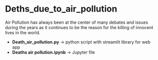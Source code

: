 # Deths_due_to_air_pollution
Air Pollution has always been at the center of many debates and issues during 
the years as it continues to be the reason for the killing of innocent lives in the
world.

* **Death_air_pollution.py** -> python script with streamlit library for web app 
* **Deaths air pollution.ipynb** -> Jupyter file
